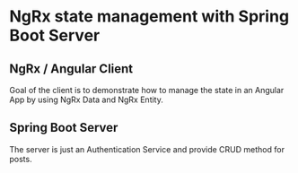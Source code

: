 # NgRx state management with Spring Boot Server

## NgRx / Angular Client

Goal of the client is to demonstrate how to manage the state in an Angular App by using NgRx Data and NgRx Entity.

## Spring Boot Server

The server is just an Authentication Service and provide CRUD method for posts.